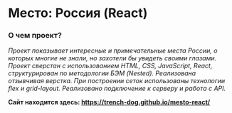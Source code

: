 # Место: Россия (React)

### О чем проект?

_Проект показывает интересные и примечательные места России, о которых многие не знали, но захотели бы увидеть своими глазами._
_Проект сверстан с использованием HTML, CSS, JavaScript, React, структурирован по методологии БЭМ (Nested). Реализована отзывчивая верстка. При построении сеток использованы технологии flex и grid-layout._
_Реализовано подключение к серверу и работа с API._

**Сайт находится здесь: https://trench-dog.github.io/mesto-react/**

